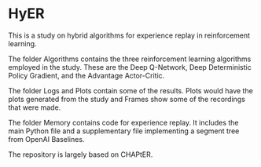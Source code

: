 # HyER

This is a study on hybrid algorithms for experience replay in reinforcement learning.

The folder Algorithms contains the three reinforcement learning algorithms employed in the study. These are the Deep Q-Network, Deep Deterministic Policy Gradient, and the Advantage Actor-Critic.

The folder Logs and Plots contain some of the results. Plots would have the plots generated from the study and Frames show some of the recordings that were made.

The folder Memory contains code for experience replay. It includes the main Python file and a supplementary file implementing a segment tree from OpenAI Baselines.

The repository is largely based on CHAPtER.
